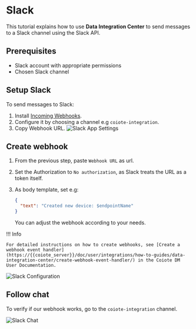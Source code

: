 # Slack

This tutorial explains how to use **Data Integration Center** to send messages to a Slack channel using the Slack API.

## Prerequisites

* Slack account with appropriate permissions
* Chosen Slack channel

## Setup Slack

To send messages to Slack:

1. Install [Incoming Webhooks](https://slack.com/apps/A0F7XDUAZ-incoming-webhooks).
2. Configure it by choosing a channel e.g `coiote-integration`.
3. Copy Webhook URL.
   ![Slack App Settings](../images/slack-app-settings.webp)

## Create webhook

1. From the previous step, paste `Webhook URL` as url.
2. Set the Authorization to `No authorization`, as Slack treats the URL as a token itself.
3. As body template, set e.g:

    ```json
    {
      "text": "Created new device: $endpointName"
    }
    ```
   
    You can adjust the webhook according to your needs.

!!! Info

    For detailed instructions on how to create webhooks, see [Create a webhook event handler](https://{{coiote_server}}/doc/user/integrations/how-to-guides/data-integration-center/create-webhook-event-handler/) in the Coiote DM User Documentation.

![Slack Configuration](../images/slack-configuration.webp)

## Follow chat

To verify if our webhook works, go to the `coiote-integration` channel.

![Slack Chat](../images/slack-chat.webp)
